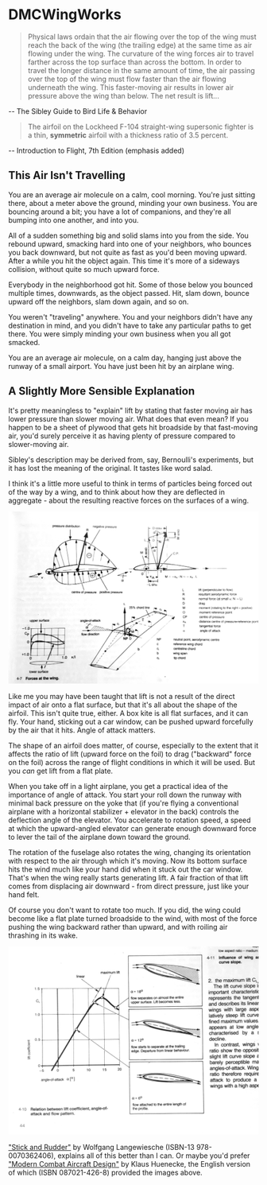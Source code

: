 # DMCWingWorks

> Physical laws ordain that the air flowing over the top of the wing must reach the back of the wing (the trailing edge) at the same time as air flowing under the wing.  The curvature of the wing forces air to travel farther across the top surface than across the bottom.  In order to travel the longer distance in the same amount of time, the air passing over the top of the wing must flow faster than the air flowing underneath the wing.  This faster-moving air results in lower air pressure above the wing than below.  The net result is lift...

-- The Sibley Guide to Bird Life & Behavior

> The airfoil on the Lockheed F-104 straight-wing supersonic fighter is a thin, **symmetric** airfoil with a thickness ratio of 3.5 percent.

-- Introduction to Flight, 7th Edition (emphasis added)

## This Air Isn't Travelling

You are an average air molecule on a calm, cool morning.  You're just sitting there, about a meter above the ground, minding your own business.  You are bouncing around a bit; you have a lot of companions, and they're all bumping into one another, and into you.

All of a sudden something big and solid slams into you from the side.  You rebound upward, smacking hard into one of your neighbors, who bounces you back downward, but not quite as fast as you'd been moving upward.  After a while you hit the object again.  This time it's more of a sideways collision, without quite so much upward force.

Everybody in the neighborhood got hit.  Some of those below you bounced multiple times, downwards, as the object passed.  Hit, slam down, bounce upward off the neighbors, slam down again, and so on.

You weren't "traveling" anywhere.  You and your neighbors didn't have any destination in mind, and you didn't have to take any particular paths to get there.  You were simply minding your own business when you all got smacked.

You are an average air molecule, on a calm day, hanging just above the runway of a small airport.  You have just been hit by an airplane wing.


## A Slightly More Sensible Explanation

It's pretty meaningless to "explain" lift by stating that faster moving air has lower pressure than slower moving air.  What does that even mean?  If you happen to be a sheet of plywood that gets hit broadside by that fast-moving air, you'd surely perceive it as having plenty of pressure compared to slower-moving air.

Sibley's description may be derived from, say, Bernoulli's experiments, but it has lost the meaning of the original.  It tastes like word salad. 

I think it's a little more useful to think in terms of particles being forced out of the way by a wing, and to think about how they are deflected in aggregate - about the resulting reactive forces on the surfaces of a wing.

![Pressure Distribution](Docs/images/pressure_distribution.JPG)

Like me you may have been taught that lift is not a result of the direct impact of air onto a flat surface, but that it's all about the shape of the airfoil.  This isn't quite true, either.  A box kite is all flat surfaces, and it can fly.  Your hand, sticking out a car window, can be pushed upward forcefully by the air that it hits.  Angle of attack matters.

The shape of an airfoil does matter, of course, especially to the extent that it affects the ratio of lift (upward force on the foil) to drag ("backward" force on the foil) across the range of flight conditions in which it will be used.  But you *can* get lift from a flat plate.

When you take off in a light airplane, you get a practical idea of the importance of angle of attack.  You start your roll down the runway with minimal back pressure on the yoke that (if you're flying a conventional airplane with a horizontal stabilizer + elevator in the back) controls the deflection angle of the elevator.  You accelerate to rotation speed, a speed at which the upward-angled elevator can generate enough downward force to lever the tail of the airplane down toward the ground.

The rotation of the fuselage also rotates the wing, changing its orientation with respect to the air through which it's moving.  Now its bottom surface hits the wind much like your hand did when it stuck out the car window.  That's when the wing really starts generating lift.  A fair fraction of that lift comes from displacing air downward - from direct pressure, just like your hand felt.

Of course you don't want to rotate too much.  If you did, the wing could become like a flat plate turned broadside to the wind, with most of the force pushing the wing backward rather than upward, and with roiling air thrashing in its wake.

![Lift Coefficient vs. alpha](Docs/images/lift_coefficient_vs_alpha.JPG)

["Stick and Rudder"](https://www.amazon.com/Stick-Rudder-Explanation-Art-Flying/dp/0070362408/ref=sr_1_1?crid=FTXBL8MKUT58&keywords=stick+and+rudder+by+wolfgang+langewiesche&qid=1638032707&sprefix=stick+and+rudder%2Caps%2C213&sr=8-1) by Wolfgang Langewiesche (ISBN-13 978-0070362406), explains all of this better than I can.  Or maybe you'd prefer ["Modern Combat Aircraft Design"](https://www.amazon.com/Modern-Combat-Aircraft-Design-English/dp/0870214268/ref=sr_1_1?qid=1638032824&refinements=p_27%3AKlaus+Huenecke&s=books&sr=1-1&text=Klaus+Huenecke) by Klaus Huenecke, the English version of which (ISBN 087021-426-8) provided the images above.